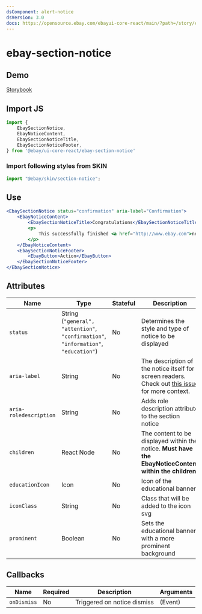 ```yaml
---
dsComponent: alert-notice
dsVersion: 3.0
docs: https://opensource.ebay.com/ebayui-core-react/main/?path=/story/ebay-page-notice--confirmation-message
---
```


# ebay-section-notice

## Demo

[Storybook](https://opensource.ebay.com/ebayui-core-react/main/?path=/story/ebay-section-notice--default-message-with-no-action)

## Import JS

```jsx harmony
import {
    EbaySectionNotice,
    EbayNoticeContent,
    EbaySectionNoticeTitle,
    EbaySectionNoticeFooter,
} from '@ebay/ui-core-react/ebay-section-notice'
```

### Import following styles from SKIN

```jsx harmony
import "@ebay/skin/section-notice";
```

## Use

```jsx harmony
<EbaySectionNotice status="confirmation" aria-label="Confirmation">
    <EbayNoticeContent>
        <EbaySectionNoticeTitle>Congratulations</EbaySectionNoticeTitle>
        <p>
            This successfully finished <a href="http://www.ebay.com">next page</a>
        </p>
    </EbayNoticeContent>
    <EbaySectionNoticeFooter>
        <EbayButton>Action</EbayButton>
    </EbaySectionNoticeFooter>
</EbaySectionNotice>
```

## Attributes

| Name                   | Type                                                                                | Stateful | Description                                                                                                                                 | Default        |
| ---------------------- | ----------------------------------------------------------------------------------  | -------- | ------------------------------------------------------------------------------------------------------------------------------------------- | -------------- |
| `status`               | String (`"general", "attention"`, `"confirmation"`, `"information"`, `"education"`) | No       | Determines the style and type of notice to be displayed                                                                                     | `"general"`    |
| `aria-label`           | String                                                                              | No       | The description of the notice itself for screen readers. Check out [this issue](https://github.com/eBay/skin/issues/1001) for more context. | -              |
| `aria-roledescription` | String                                                                              | No       | Adds role description attribute to the section notice                                                                                       | `"Notice"`     |
| `children`             | React Node                                                                          | No       | The content to be displayed within the notice. **Must have the EbayNoticeContent within the children!**                                     | -              |
| `educationIcon`        | Icon                                                                                | No       | Icon of the educational banner                                                                                                              | `"lightbulb24"`|
| `iconClass`            | String                                                                              | No       | Class that will be added to the icon svg                                                                                                    | -              |
| `prominent`            | Boolean                                                                             | No       | Sets the educational banner with a more prominent background                                                                                | `false`        |

## Callbacks
| Name | Required             | Description       | Arguments |
|------|----------------------|-------------------|-----------|
| `onDismiss` | No | Triggered on notice dismiss | (Event)  |
